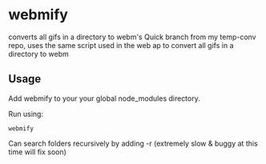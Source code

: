 # webmify
converts all gifs in a directory to webm's 
Quick branch from my temp-conv repo, uses the same script used in the web ap to convert all gifs in a directory to webm

## Usage
Add webmify to your your global node_modules directory.

Run using: 
```
webmify
```
Can search folders recursively by adding -r (extremely slow & buggy at this time will fix soon)
